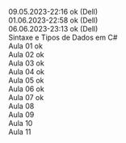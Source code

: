09.05.2023-22:16 ok (Dell)<br> 01.06.2023-22:58 ok (Dell)<br> 06.06.2023-23:13 ok (Dell)<br> Sintaxe e Tipos de Dados em C#<br> Aula 01 ok<br> Aula 02 ok<br>
Aula 03 ok<br> Aula 04 ok<br> Aula 05 ok<br> Aula 06 ok<br> Aula 07 ok<br> Aula 08<br> Aula 09<br> Aula 10<br> Aula 11<br>
